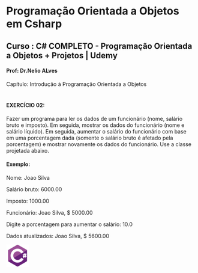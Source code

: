 # Programação Orientada a Objetos em Csharp
## Curso : C# COMPLETO - Programação Orientada a Objetos + Projetos | Udemy 
#### Prof: Dr.Nelio ALves 

Capítulo: Introdução à Programação Orientada a Objetos
#

#### EXERCÍCIO 02:
Fazer um programa para ler os dados de um funcionário (nome,
salário bruto e imposto). Em seguida, mostrar os dados do
funcionário (nome e salário líquido). Em seguida, aumentar o salário
do funcionário com base em uma porcentagem dada (somente o
salário bruto é afetado pela porcentagem) e mostrar novamente os
dados do funcionário. Use a classe projetada abaixo.

#### Exemplo:
Nome: Joao Silva

Salário bruto: 6000.00

Imposto: 1000.00

Funcionário: Joao Silva, $ 5000.00

Digite a porcentagem para aumentar o salário: 10.0

Dados atualizados: Joao Silva, $ 5600.00



<img align="center" alt="Hudson-Csharp" height="60" width="60" src="https://raw.githubusercontent.com/devicons/devicon/master/icons/csharp/csharp-original.svg">
